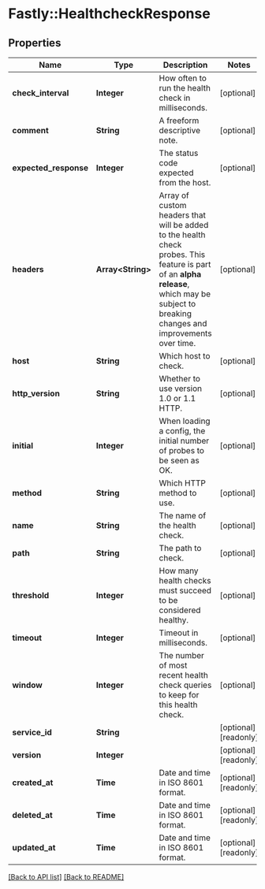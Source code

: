 # Fastly::HealthcheckResponse

## Properties

| Name | Type | Description | Notes |
| ---- | ---- | ----------- | ----- |
| **check_interval** | **Integer** | How often to run the health check in milliseconds. | [optional] |
| **comment** | **String** | A freeform descriptive note. | [optional] |
| **expected_response** | **Integer** | The status code expected from the host. | [optional] |
| **headers** | **Array&lt;String&gt;** | Array of custom headers that will be added to the health check probes. This feature is part of an **alpha release**, which may be subject to breaking changes and improvements over time. | [optional] |
| **host** | **String** | Which host to check. | [optional] |
| **http_version** | **String** | Whether to use version 1.0 or 1.1 HTTP. | [optional] |
| **initial** | **Integer** | When loading a config, the initial number of probes to be seen as OK. | [optional] |
| **method** | **String** | Which HTTP method to use. | [optional] |
| **name** | **String** | The name of the health check. | [optional] |
| **path** | **String** | The path to check. | [optional] |
| **threshold** | **Integer** | How many health checks must succeed to be considered healthy. | [optional] |
| **timeout** | **Integer** | Timeout in milliseconds. | [optional] |
| **window** | **Integer** | The number of most recent health check queries to keep for this health check. | [optional] |
| **service_id** | **String** |  | [optional][readonly] |
| **version** | **Integer** |  | [optional][readonly] |
| **created_at** | **Time** | Date and time in ISO 8601 format. | [optional][readonly] |
| **deleted_at** | **Time** | Date and time in ISO 8601 format. | [optional][readonly] |
| **updated_at** | **Time** | Date and time in ISO 8601 format. | [optional][readonly] |

[[Back to API list]](../../README.md#endpoints) [[Back to README]](../../README.md)

